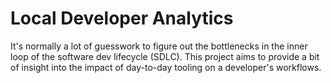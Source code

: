 # Local Developer Analytics

It's normally a lot of guesswork to figure out the bottlenecks in the 
inner loop of the software dev lifecycle (SDLC). This project aims
to provide a bit of insight into the impact of day-to-day tooling
on a developer's workflows. 
 